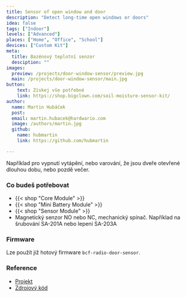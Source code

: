 ```yaml
---
title: Sensor of open window and door
description: "Detect long-time open windows or doors"
idea: false
tags: ["Indoor"]
levels: ["Advanced"]
places: ["Home", "Office", "School"]
devices: ["Custom Kit"]
meta:
  title: Bazénový teplotní senzor
  desciption: ""
images:
  preview: /projects/door-window-sensor/preview.jpg
  main: /projects/door-window-sensor/main.jpg
button:
    text: Získej vše potřebné
    link: https://shop.bigclown.com/soil-moisture-sensor-kit/
author:
  name: Martin Hubáček
  post:
  email: martin.hubacek@hardwario.com
  image: /authors/martin.jpg
  github:
    name: hubmartin
    link: https://github.com/hubmartin

---
```


Například pro vypnutí vytápění, nebo varování, že jsou dveře otevřené dlouhou dobu, nebo pozdě večer.

### Co budeš potřebovat

* {{< shop "Core Module" >}}
* {{< shop "Mini Battery Module" >}}
* {{< shop "Sensor Module" >}}
* Magnetický senzor NO nebo NC, mechanický spínač. Například na šrubování SA-201A nebo lepení SA-203A

### Firmware

Lze použít již hotový firmware `bcf-radio-door-sensor`.

### Reference

* [Projekt](https://www.bigclown.com/doc/projects/radio-door-sensor/)
* [Zdrojový kód](https://github.com/bigclownlabs/bcf-radio-door-sensor)
